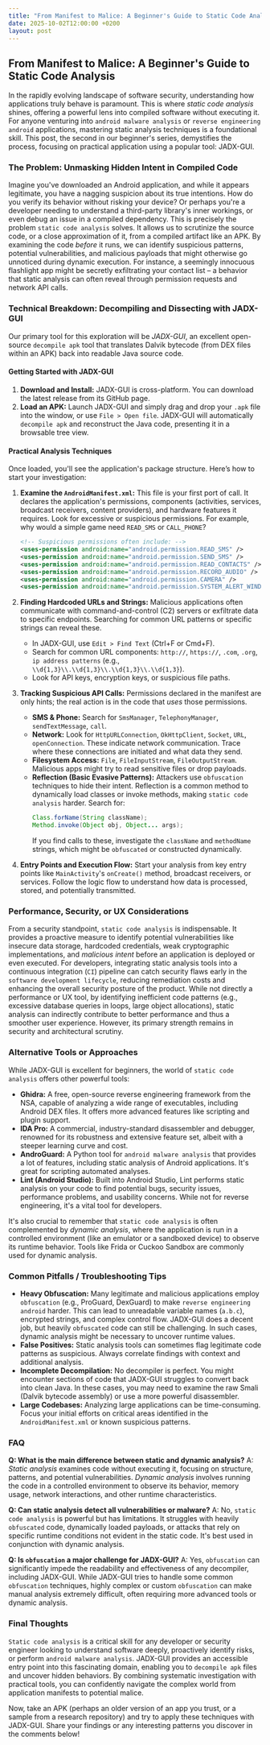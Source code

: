 ```yaml
---
title: "From Manifest to Malice: A Beginner's Guide to Static Code Analysis"
date: 2025-10-02T12:00:00 +0200
layout: post
---
```


## From Manifest to Malice: A Beginner's Guide to Static Code Analysis

In the rapidly evolving landscape of software security, understanding how applications truly behave is paramount. This is where *static code analysis* shines, offering a powerful lens into compiled software without executing it. For anyone venturing into `android malware analysis` or `reverse engineering android` applications, mastering static analysis techniques is a foundational skill. This post, the second in our beginner's series, demystifies the process, focusing on practical application using a popular tool: JADX-GUI.

### The Problem: Unmasking Hidden Intent in Compiled Code

Imagine you've downloaded an Android application, and while it appears legitimate, you have a nagging suspicion about its true intentions. How do you verify its behavior without risking your device? Or perhaps you're a developer needing to understand a third-party library's inner workings, or even debug an issue in a compiled dependency. This is precisely the problem `static code analysis` solves. It allows us to scrutinize the source code, or a close approximation of it, from a compiled artifact like an APK. By examining the code *before* it runs, we can identify suspicious patterns, potential vulnerabilities, and malicious payloads that might otherwise go unnoticed during dynamic execution. For instance, a seemingly innocuous flashlight app might be secretly exfiltrating your contact list – a behavior that static analysis can often reveal through permission requests and network API calls.

### Technical Breakdown: Decompiling and Dissecting with JADX-GUI

Our primary tool for this exploration will be *JADX-GUI*, an excellent open-source `decompile apk` tool that translates Dalvik bytecode (from DEX files within an APK) back into readable Java source code.

#### Getting Started with JADX-GUI

1.  **Download and Install:** JADX-GUI is cross-platform. You can download the latest release from its GitHub page.
2.  **Load an APK:** Launch JADX-GUI and simply drag and drop your `.apk` file into the window, or use `File > Open file`. JADX-GUI will automatically `decompile apk` and reconstruct the Java code, presenting it in a browsable tree view.

#### Practical Analysis Techniques

Once loaded, you'll see the application's package structure. Here’s how to start your investigation:

1.  **Examine the `AndroidManifest.xml`:** This file is your first port of call. It declares the application's permissions, components (activities, services, broadcast receivers, content providers), and hardware features it requires. Look for excessive or suspicious permissions. For example, why would a simple game need `READ_SMS` or `CALL_PHONE`?
    ```xml
    <!-- Suspicious permissions often include: -->
    <uses-permission android:name="android.permission.READ_SMS" />
    <uses-permission android:name="android.permission.SEND_SMS" />
    <uses-permission android:name="android.permission.READ_CONTACTS" />
    <uses-permission android:name="android.permission.RECORD_AUDIO" />
    <uses-permission android:name="android.permission.CAMERA" />
    <uses-permission android:name="android.permission.SYSTEM_ALERT_WINDOW" />
    ```

2.  **Finding Hardcoded URLs and Strings:** Malicious applications often communicate with command-and-control (C2) servers or exfiltrate data to specific endpoints. Searching for common URL patterns or specific strings can reveal these.
    *   In JADX-GUI, use `Edit > Find Text` (Ctrl+F or Cmd+F).
    *   Search for common URL components: `http://`, `https://`, `.com`, `.org`, `ip address patterns` (e.g., `\\d{1,3}\\.\\d{1,3}\\.\\d{1,3}\\.\\d{1,3}`).
    *   Look for API keys, encryption keys, or suspicious file paths.

3.  **Tracking Suspicious API Calls:** Permissions declared in the manifest are only hints; the real action is in the code that *uses* those permissions.
    *   **SMS & Phone:** Search for `SmsManager`, `TelephonyManager`, `sendTextMessage`, `call`.
    *   **Network:** Look for `HttpURLConnection`, `OkHttpClient`, `Socket`, `URL`, `openConnection`. These indicate network communication. Trace where these connections are initiated and what data they send.
    *   **Filesystem Access:** `File`, `FileInputStream`, `FileOutputStream`. Malicious apps might try to read sensitive files or drop payloads.
    *   **Reflection (Basic Evasive Patterns):** Attackers use `obfuscation` techniques to hide their intent. Reflection is a common method to dynamically load classes or invoke methods, making `static code analysis` harder. Search for:
        ```java
        Class.forName(String className);
        Method.invoke(Object obj, Object... args);
        ```
        If you find calls to these, investigate the `className` and `methodName` strings, which might be `obfuscated` or constructed dynamically.

4.  **Entry Points and Execution Flow:** Start your analysis from key entry points like `MainActivity`'s `onCreate()` method, broadcast receivers, or services. Follow the logic flow to understand how data is processed, stored, and potentially transmitted.

### Performance, Security, or UX Considerations

From a security standpoint, `static code analysis` is indispensable. It provides a proactive measure to identify potential vulnerabilities like insecure data storage, hardcoded credentials, weak cryptographic implementations, and *malicious intent* before an application is deployed or even executed. For developers, integrating static analysis tools into a continuous integration (`CI`) pipeline can catch security flaws early in the `software development lifecycle`, reducing remediation costs and enhancing the overall security posture of the product. While not directly a performance or UX tool, by identifying inefficient code patterns (e.g., excessive database queries in loops, large object allocations), static analysis can indirectly contribute to better performance and thus a smoother user experience. However, its primary strength remains in security and architectural scrutiny.

### Alternative Tools or Approaches

While JADX-GUI is excellent for beginners, the world of `static code analysis` offers other powerful tools:

*   **Ghidra:** A free, open-source reverse engineering framework from the NSA, capable of analyzing a wide range of executables, including Android DEX files. It offers more advanced features like scripting and plugin support.
*   **IDA Pro:** A commercial, industry-standard disassembler and debugger, renowned for its robustness and extensive feature set, albeit with a steeper learning curve and cost.
*   **AndroGuard:** A Python tool for `android malware analysis` that provides a lot of features, including static analysis of Android applications. It's great for scripting automated analyses.
*   **Lint (Android Studio):** Built into Android Studio, Lint performs static analysis on your code to find potential bugs, security issues, performance problems, and usability concerns. While not for reverse engineering, it's a vital tool for developers.

It's also crucial to remember that `static code analysis` is often complemented by *dynamic analysis*, where the application is run in a controlled environment (like an emulator or a sandboxed device) to observe its runtime behavior. Tools like Frida or Cuckoo Sandbox are commonly used for dynamic analysis.

### Common Pitfalls / Troubleshooting Tips

*   **Heavy Obfuscation:** Many legitimate and malicious applications employ `obfuscation` (e.g., ProGuard, DexGuard) to make `reverse engineering android` harder. This can lead to unreadable variable names (`a.b.c`), encrypted strings, and complex control flow. JADX-GUI does a decent job, but heavily `obfuscated` code can still be challenging. In such cases, dynamic analysis might be necessary to uncover runtime values.
*   **False Positives:** Static analysis tools can sometimes flag legitimate code patterns as suspicious. Always correlate findings with context and additional analysis.
*   **Incomplete Decompilation:** No decompiler is perfect. You might encounter sections of code that JADX-GUI struggles to convert back into clean Java. In these cases, you may need to examine the raw Smali (Dalvik bytecode assembly) or use a more powerful disassembler.
*   **Large Codebases:** Analyzing large applications can be time-consuming. Focus your initial efforts on critical areas identified in the `AndroidManifest.xml` or known suspicious patterns.

### FAQ

**Q: What is the main difference between static and dynamic analysis?**
A: *Static analysis* examines code without executing it, focusing on structure, patterns, and potential vulnerabilities. *Dynamic analysis* involves running the code in a controlled environment to observe its behavior, memory usage, network interactions, and other runtime characteristics.

**Q: Can static analysis detect all vulnerabilities or malware?**
A: No, `static code analysis` is powerful but has limitations. It struggles with heavily `obfuscated` code, dynamically loaded payloads, or attacks that rely on specific runtime conditions not evident in the static code. It's best used in conjunction with dynamic analysis.

**Q: Is `obfuscation` a major challenge for JADX-GUI?**
A: Yes, `obfuscation` can significantly impede the readability and effectiveness of any decompiler, including JADX-GUI. While JADX-GUI tries to handle some common `obfuscation` techniques, highly complex or custom `obfuscation` can make manual analysis extremely difficult, often requiring more advanced tools or dynamic analysis.

### Final Thoughts

`Static code analysis` is a critical skill for any developer or security engineer looking to understand software deeply, proactively identify risks, or perform `android malware analysis`. JADX-GUI provides an accessible entry point into this fascinating domain, enabling you to `decompile apk` files and uncover hidden behaviors. By combining systematic investigation with practical tools, you can confidently navigate the complex world from application manifests to potential malice.

Now, take an APK (perhaps an older version of an app you trust, or a sample from a research repository) and try to apply these techniques with JADX-GUI. Share your findings or any interesting patterns you discover in the comments below!